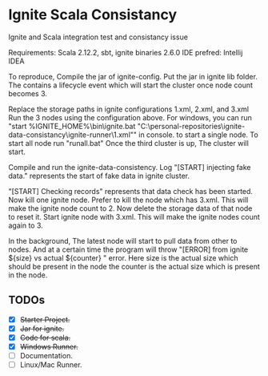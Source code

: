 # Ignite Scala Consistancy
Ignite and Scala integration test and consistancy issue

Requirements: Scala 2.12.2, sbt, ignite binaries 2.6.0
IDE prefred: Intellij IDEA

To reproduce,
Compile the jar of ignite-config.
Put the jar in ignite lib folder.
The contains a lifecycle event which will start the cluster once node count becomes 3.

Replace the storage paths in ignite configurations
1.xml, 2.xml, and 3.xml
Run the 3 nodes using the configuration above.
For windows, you can run "start %IGNITE_HOME%\bin\ignite.bat "C:\personal-repositories\ignite-data-consistancy\ignite-runner\1.xml"" in console. to start a single node.
To start all node run "runall.bat"
Once the third cluster is up, The cluster will start.

Compile and run the ignite-data-consistency.
Log  "[START] injecting fake data." represents the start of fake data in ignite cluster.

"[START] Checking records" represents that data check has been started.
Now kill one ignite node. Prefer to kill the node which has 3.xml.
This will make the ignite node count to 2.
Now delete the storage data of that node to reset it.
Start ignite node with 3.xml. This will make the ignite nodes count again to 3.

In the background, The latest node will start to pull data from other to nodes. And at a certain time the program will throw "[ERROR] from ignite ${size} vs actual ${counter} " error.
Here size is the actual size which should be present in the node
the counter is the actual size which is present in the node.


## TODOs

- [x] ~~Starter Project.~~
- [x] ~~Jar for ignite.~~
- [X] ~~Code for scala.~~
- [x] ~~Windows Runner.~~
- [ ] Documentation.
- [ ] Linux/Mac Runner.
